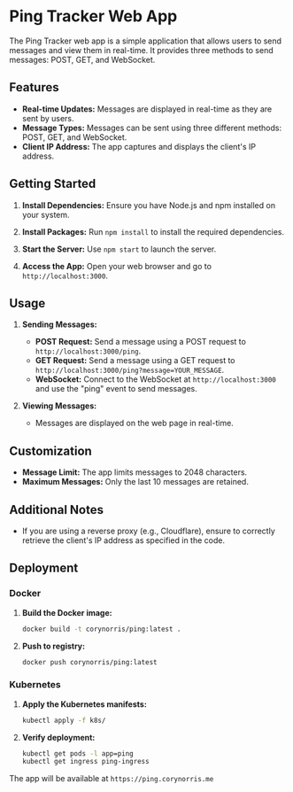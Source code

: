 # Ping Tracker Web App

The Ping Tracker web app is a simple application that allows users to send messages and view them in real-time. It provides three methods to send messages: POST, GET, and WebSocket.

## Features

- **Real-time Updates:** Messages are displayed in real-time as they are sent by users.
- **Message Types:** Messages can be sent using three different methods: POST, GET, and WebSocket.
- **Client IP Address:** The app captures and displays the client's IP address.

## Getting Started

1. **Install Dependencies:** Ensure you have Node.js and npm installed on your system.

2. **Install Packages:** Run `npm install` to install the required dependencies.

3. **Start the Server:** Use `npm start` to launch the server.

4. **Access the App:** Open your web browser and go to `http://localhost:3000`.

## Usage

1. **Sending Messages:**

   - **POST Request:** Send a message using a POST request to `http://localhost:3000/ping`.
   - **GET Request:** Send a message using a GET request to `http://localhost:3000/ping?message=YOUR_MESSAGE`.
   - **WebSocket:** Connect to the WebSocket at `http://localhost:3000` and use the "ping" event to send messages.

2. **Viewing Messages:**
   - Messages are displayed on the web page in real-time.

## Customization

- **Message Limit:** The app limits messages to 2048 characters.
- **Maximum Messages:** Only the last 10 messages are retained.

## Additional Notes

- If you are using a reverse proxy (e.g., Cloudflare), ensure to correctly retrieve the client's IP address as specified in the code.

## Deployment

### Docker

1. **Build the Docker image:**

   ```bash
   docker build -t corynorris/ping:latest .
   ```

2. **Push to registry:**
   ```bash
   docker push corynorris/ping:latest
   ```

### Kubernetes

1. **Apply the Kubernetes manifests:**

   ```bash
   kubectl apply -f k8s/
   ```

2. **Verify deployment:**
   ```bash
   kubectl get pods -l app=ping
   kubectl get ingress ping-ingress
   ```

The app will be available at `https://ping.corynorris.me`
